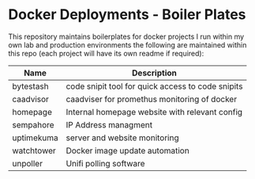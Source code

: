 # Docker Deployments - Boiler Plates

This repository maintains boilerplates for docker projects I run within my own lab and production environments the following are maintained within this repo (each project will have its own readme if required):

| Name | Description |
| -------- | ------- |
| bytestash | code snipit tool for quick access to code snipits |
| caadvisor | caadviser for promethus monitoring of docker |
| homepage | Internal homepage website with relevant config |
| sempahore | IP Address managment |
| uptimekuma | server and website monitoring |
| watchtower | Docker image update automation |
| unpoller | Unifi polling software |
